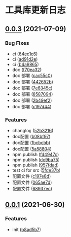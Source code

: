 # 工具库更新日志

## [0.0.3](https://github.com/bienvenidoY/modern-hack/compare/0.0.1...0.0.3) (2021-07-09)


### Bug Fixes

* ci ([64ec1c6](https://github.com/bienvenidoY/modern-hack/commit/64ec1c6e8bf5155eef46dadd16cfd654fa94d150))
* ci ([ad91d2e](https://github.com/bienvenidoY/modern-hack/commit/ad91d2e1c20922ad0f49529b4554359cad629049))
* ci ([b4a9865](https://github.com/bienvenidoY/modern-hack/commit/b4a98653a67212e8e64f6a43b84474e05e365527))
* doc ([f70ea32](https://github.com/bienvenidoY/modern-hack/commit/f70ea3262aa6eed036cced8613c468a0aef347ad))
* doc 部署 ([cac55c0](https://github.com/bienvenidoY/modern-hack/commit/cac55c01ddba8c1960bec7e4b454a5a3b8185ef1))
* doc 部署 ([442652b](https://github.com/bienvenidoY/modern-hack/commit/442652b5f72efc64662f1e6a3b9f057c9da064a1))
* doc 部署 ([7e6345c](https://github.com/bienvenidoY/modern-hack/commit/7e6345cd9f9e17aa50373cab448440883fca2f04))
* doc 部署 ([8587094](https://github.com/bienvenidoY/modern-hack/commit/85870945f2195ffb7091feebf85871768d4991b0))
* doc 部署 ([2b49ef2](https://github.com/bienvenidoY/modern-hack/commit/2b49ef2edf858ddafbc459c2f24a55aece617f8b))
* doc 部署 ([c197d44](https://github.com/bienvenidoY/modern-hack/commit/c197d4411def47b4c8b7da54227ae7d1ddff6495))


### Features

* changlog ([52b3216](https://github.com/bienvenidoY/modern-hack/commit/52b32169023fc156e1c18879e60c34d8add0a4a7))
* doc配置 ([b08bf97](https://github.com/bienvenidoY/modern-hack/commit/b08bf972053d507e860bd1f4dd5f23ac6211d492))
* doc配置 ([fbcbcbb](https://github.com/bienvenidoY/modern-hack/commit/fbcbcbb44cbb1cae82bcb77b9c501e056a8f067c))
* doc配置 ([5a58804](https://github.com/bienvenidoY/modern-hack/commit/5a5880485903c96ad01cccd741d0a9d01b500e5f))
* npm publish ([fd4947c](https://github.com/bienvenidoY/modern-hack/commit/fd4947cd1e5487770ba1423456ec014c5d1350ca))
* npm publish ([dc9ba75](https://github.com/bienvenidoY/modern-hack/commit/dc9ba759495b757296c829a78d0b394e1a14ae01))
* npm publish ([957fdad](https://github.com/bienvenidoY/modern-hack/commit/957fdad256c0b9a049b4859033b2405db31f39bf))
* test ci for src ([5fde37b](https://github.com/bienvenidoY/modern-hack/commit/5fde37ba8054aca1f3b64587e07cde5cdc3c497d))
* 配置文件 ([c197e8d](https://github.com/bienvenidoY/modern-hack/commit/c197e8dd8510326d9d58f81ffce5f50841d93962))
* 配置文件 ([065ae7d](https://github.com/bienvenidoY/modern-hack/commit/065ae7d795289236874b3777d85cfa94eeeea85b))
* 配置文件 ([68937ec](https://github.com/bienvenidoY/modern-hack/commit/68937ec20ca6462cd2691aae1968686e135613c7))



## [0.0.1](https://github.com/bienvenidoY/modern-hack/compare/b8ad5b738fc2d16f9def966d5c26163d50bbdde8...0.0.1) (2021-06-30)


### Features

* init ([b8ad5b7](https://github.com/bienvenidoY/modern-hack/commit/b8ad5b738fc2d16f9def966d5c26163d50bbdde8))



